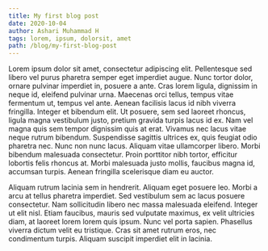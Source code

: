 ```yaml
---
title: My first blog post
date: 2020-10-04
author: Ashari Muhammad H
tags: lorem, ipsum, dolorsit, amet
path: /blog/my-first-blog-post
---
```


Lorem ipsum dolor sit amet, consectetur adipiscing elit. Pellentesque sed libero vel purus pharetra semper eget imperdiet augue. Nunc tortor dolor, ornare pulvinar imperdiet in, posuere a ante. Cras lorem ligula, dignissim in neque id, eleifend pulvinar urna. Maecenas orci tellus, tempus vitae fermentum ut, tempus vel ante. Aenean facilisis lacus id nibh viverra fringilla. Integer et bibendum elit. Ut posuere, sem sed laoreet rhoncus, ligula magna vestibulum justo, pretium gravida turpis lacus id ex. Nam vel magna quis sem tempor dignissim quis at erat. Vivamus nec lacus vitae neque rutrum bibendum. Suspendisse sagittis ultrices ex, quis feugiat odio pharetra nec. Nunc non nunc lacus. Aliquam vitae ullamcorper libero. Morbi bibendum malesuada consectetur. Proin porttitor nibh tortor, efficitur lobortis felis rhoncus at. Morbi malesuada justo mollis, faucibus magna id, accumsan turpis. Aenean fringilla scelerisque diam eu auctor.

Aliquam rutrum lacinia sem in hendrerit. Aliquam eget posuere leo. Morbi a arcu at tellus pharetra imperdiet. Sed vestibulum sem ac lacus posuere consectetur. Nam sollicitudin libero nec massa malesuada eleifend. Integer ut elit nisl. Etiam faucibus, mauris sed vulputate maximus, ex velit ultricies diam, at laoreet lorem lorem quis ipsum. Nunc vel porta sapien. Phasellus viverra dictum velit eu tristique. Cras sit amet rutrum eros, nec condimentum turpis. Aliquam suscipit imperdiet elit in lacinia.

